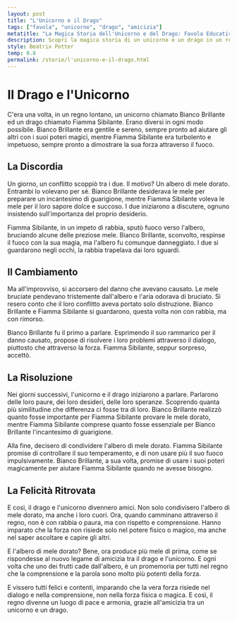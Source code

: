 ```yaml
---
layout: post
title: "L'Unicorno e il Drago"
tags: ["favola", "unicorno", "drago", "amicizia"]
metatitle: "La Magica Storia dell'Unicorno e del Drago: Favola Educativa per Bambini"
description: Scopri la magica storia di un unicorno e un drago in un regno lontano. Un racconto che insegna l'importanza del dialogo e della comprensione, dimostrando che la vera forza non risiede solo nel potere fisico o magico. Un'avventura che trasmette valori di pace e armonia attraverso l'amicizia.
style: Beatrix Potter
temp: 0.8
permalink: /storie/l'unicorno-e-il-drago.html
---
```

# Il Drago e l'Unicorno

C'era una volta, in un regno lontano, un unicorno chiamato Bianco Brillante ed un drago chiamato Fiamma Sibilante. Erano diversi in ogni modo possibile. Bianco Brillante era gentile e sereno, sempre pronto ad aiutare gli altri con i suoi poteri magici, mentre Fiamma Sibilante era turbolento e impetuoso, sempre pronto a dimostrare la sua forza attraverso il fuoco.

## La Discordia

Un giorno, un conflitto scoppiò tra i due. Il motivo? Un albero di mele dorato. Entrambi lo volevano per sé. Bianco Brillante desiderava le mele per preparare un incantesimo di guarigione, mentre Fiamma Sibilante voleva le mele per il loro sapore dolce e succoso. I due iniziarono a discutere, ognuno insistendo sull'importanza del proprio desiderio.

Fiamma Sibilante, in un impeto di rabbia, sputò fuoco verso l'albero, bruciando alcune delle preziose mele. Bianco Brillante, sconvolto, respinse il fuoco con la sua magia, ma l'albero fu comunque danneggiato. I due si guardarono negli occhi, la rabbia trapelava dai loro sguardi.

## Il Cambiamento

Ma all'improvviso, si accorsero del danno che avevano causato. Le mele bruciate pendevano tristemente dall'albero e l'aria odorava di bruciato. Si resero conto che il loro conflitto aveva portato solo distruzione. Bianco Brillante e Fiamma Sibilante si guardarono, questa volta non con rabbia, ma con rimorso.

Bianco Brillante fu il primo a parlare. Esprimendo il suo rammarico per il danno causato, propose di risolvere i loro problemi attraverso il dialogo, piuttosto che attraverso la forza. Fiamma Sibilante, seppur sorpreso, accettò.

## La Risoluzione

Nei giorni successivi, l'unicorno e il drago iniziarono a parlare. Parlarono delle loro paure, dei loro desideri, delle loro speranze. Scoprendo quanta più similitudine che differenza ci fosse tra di loro. Bianco Brillante realizzò quanto fosse importante per Fiamma Sibilante provare le mele dorato, mentre Fiamma Sibilante comprese quanto fosse essenziale per Bianco Brillante l'incantesimo di guarigione.

Alla fine, decisero di condividere l'albero di mele dorato. Fiamma Sibilante promise di controllare il suo temperamento, e di non usare più il suo fuoco impulsivamente. Bianco Brillante, a sua volta, promise di usare i suoi poteri magicamente per aiutare Fiamma Sibilante quando ne avesse bisogno. 

## La Felicità Ritrovata

E così, il drago e l'unicorno divennero amici. Non solo condivisero l'albero di mele dorato, ma anche i loro cuori. Ora, quando camminano attraverso il regno, non è con rabbia o paura, ma con rispetto e comprensione. Hanno imparato che la forza non risiede solo nel potere fisico o magico, ma anche nel saper ascoltare e capire gli altri.

E l'albero di mele dorato? Bene, ora produce più mele di prima, come se rispondesse al nuovo legame di amicizia tra il drago e l'unicorno. E ogni volta che uno dei frutti cade dall'albero, è un promemoria per tutti nel regno che la comprensione e la parola sono molto più potenti della forza.

E vissero tutti felici e contenti, imparando che la vera forza risiede nel dialogo e nella comprensione, non nella forza fisica o magica. E così, il regno divenne un luogo di pace e armonia, grazie all'amicizia tra un unicorno e un drago.

        